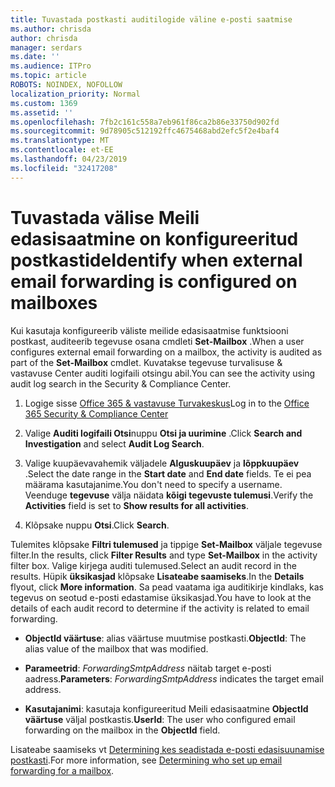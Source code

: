 ```yaml
---
title: Tuvastada postkasti auditilogide väline e-posti saatmise
ms.author: chrisda
author: chrisda
manager: serdars
ms.date: ''
ms.audience: ITPro
ms.topic: article
ROBOTS: NOINDEX, NOFOLLOW
localization_priority: Normal
ms.custom: 1369
ms.assetid: ''
ms.openlocfilehash: 7fb2c161c558a7eb961f86ca2b86e33750d902fd
ms.sourcegitcommit: 9d78905c512192ffc4675468abd2efc5f2e4baf4
ms.translationtype: MT
ms.contentlocale: et-EE
ms.lasthandoff: 04/23/2019
ms.locfileid: "32417208"
---
```

# <a name="identify-when-external-email-forwarding-is-configured-on-mailboxes"></a><span data-ttu-id="34f3f-102">Tuvastada välise Meili edasisaatmine on konfigureeritud postkastide</span><span class="sxs-lookup"><span data-stu-id="34f3f-102">Identify when external email forwarding is configured on mailboxes</span></span>

<span data-ttu-id="34f3f-103">Kui kasutaja konfigureerib väliste meilide edasisaatmise funktsiooni postkast, auditeerib tegevuse osana cmdleti **Set-Mailbox** .</span><span class="sxs-lookup"><span data-stu-id="34f3f-103">When a user configures external email forwarding on a mailbox, the activity is audited as part of the **Set-Mailbox** cmdlet.</span></span> <span data-ttu-id="34f3f-104">Kuvatakse tegevuse turvalisuse & vastavuse Center auditi logifaili otsingu abil.</span><span class="sxs-lookup"><span data-stu-id="34f3f-104">You can see the activity using audit log search in the Security & Compliance Center.</span></span>

1. <span data-ttu-id="34f3f-105">Logige sisse [Office 365 & vastavuse Turvakeskus](https://protection.office.com/)</span><span class="sxs-lookup"><span data-stu-id="34f3f-105">Log in to the [Office 365 Security & Compliance Center](https://protection.office.com/)</span></span>

2. <span data-ttu-id="34f3f-106">Valige **Auditi logifaili Otsi**nuppu **Otsi ja uurimine** .</span><span class="sxs-lookup"><span data-stu-id="34f3f-106">Click **Search and Investigation** and select **Audit Log Search**.</span></span>

3. <span data-ttu-id="34f3f-107">Valige kuupäevavahemik väljadele **Alguskuupäev** ja **lõppkuupäev** .</span><span class="sxs-lookup"><span data-stu-id="34f3f-107">Select the date range in the **Start date** and **End date** fields.</span></span> <span data-ttu-id="34f3f-108">Te ei pea määrama kasutajanime.</span><span class="sxs-lookup"><span data-stu-id="34f3f-108">You don't need to specify a username.</span></span> <span data-ttu-id="34f3f-109">Veenduge **tegevuse** välja näidata **kõigi tegevuste tulemusi**.</span><span class="sxs-lookup"><span data-stu-id="34f3f-109">Verify the **Activities** field is set to **Show results for all activities**.</span></span>

4. <span data-ttu-id="34f3f-110">Klõpsake nuppu **Otsi**.</span><span class="sxs-lookup"><span data-stu-id="34f3f-110">Click **Search**.</span></span>

<span data-ttu-id="34f3f-111">Tulemites klõpsake **Filtri tulemused** ja tippige **Set-Mailbox** väljale tegevuse filter.</span><span class="sxs-lookup"><span data-stu-id="34f3f-111">In the results, click **Filter Results** and type **Set-Mailbox** in the activity filter box.</span></span> <span data-ttu-id="34f3f-112">Valige kirjega auditi tulemused.</span><span class="sxs-lookup"><span data-stu-id="34f3f-112">Select an audit record in the results.</span></span> <span data-ttu-id="34f3f-113">Hüpik **üksikasjad** klõpsake **Lisateabe saamiseks**.</span><span class="sxs-lookup"><span data-stu-id="34f3f-113">In the **Details** flyout, click **More information**.</span></span> <span data-ttu-id="34f3f-114">Sa pead vaatama iga auditikirje kindlaks, kas tegevus on seotud e-posti edastamise üksikasjad.</span><span class="sxs-lookup"><span data-stu-id="34f3f-114">You have to look at the details of each audit record to determine if the activity is related to email forwarding.</span></span>

- <span data-ttu-id="34f3f-115">**ObjectId väärtuse**: alias väärtuse muutmise postkasti.</span><span class="sxs-lookup"><span data-stu-id="34f3f-115">**ObjectId**: The alias value of the mailbox that was modified.</span></span>

- <span data-ttu-id="34f3f-116">**Parameetrid**: _ForwardingSmtpAddress_ näitab target e-posti aadress.</span><span class="sxs-lookup"><span data-stu-id="34f3f-116">**Parameters**: _ForwardingSmtpAddress_ indicates the target email address.</span></span>

- <span data-ttu-id="34f3f-117">**Kasutajanimi**: kasutaja konfigureeritud Meili edasisaatmine **ObjectId väärtuse** väljal postkastis.</span><span class="sxs-lookup"><span data-stu-id="34f3f-117">**UserId**: The user who configured email forwarding on the mailbox in the **ObjectId** field.</span></span>

<span data-ttu-id="34f3f-118">Lisateabe saamiseks vt [Determining kes seadistada e-posti edasisuunamise postkasti](https://docs.microsoft.com/office365/securitycompliance/auditing-troubleshooting-scenarios#determining-who-set-up-email-forwarding-for-a-mailbox).</span><span class="sxs-lookup"><span data-stu-id="34f3f-118">For more information, see [Determining who set up email forwarding for a mailbox](https://docs.microsoft.com/office365/securitycompliance/auditing-troubleshooting-scenarios#determining-who-set-up-email-forwarding-for-a-mailbox).</span></span>
